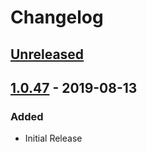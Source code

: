 # Changelog

## [Unreleased]

## [1.0.47] - 2019-08-13
### Added
- Initial Release

[Unreleased]: https://github.com/jakoch/reaper-toolbox/compare/v1.0.47...HEAD
[1.0.47]: https://github.com/jakoch/reaper-toolbox/releases/tag/v1.0.47
